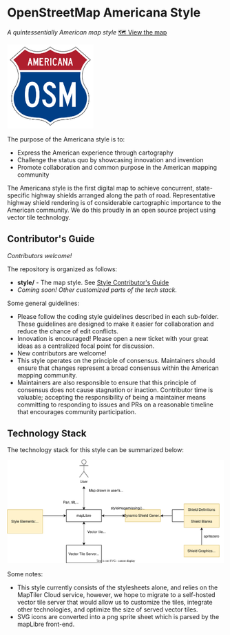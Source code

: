 # OpenStreetMap Americana Style

_A quintessentially American map style_ [🗺 View the map](https://zelonewolf.github.io/openstreetmap-americana/)

<img src="doc-img/osm-americana-logo.png" alt="Americana map style logo" width="200"/>

The purpose of the Americana style is to:

- Express the American experience through cartography
- Challenge the status quo by showcasing innovation and invention
- Promote collaboration and common purpose in the American mapping community

The Americana style is the first digital map to achieve concurrent, state-specific highway shields arranged along the path of road. Representative highway shield rendering is of considerable cartographic importance to the American community. We do this proudly in an open source project using vector tile technology.

## Contributor's Guide

_Contributors welcome!_

The repository is organized as follows:

- **style/** - The map style. See [Style Contributor's Guide](style/CONTRIBUTE.md)
- _Coming soon! Other customized parts of the tech stack._

Some general guidelines:

- Please follow the coding style guidelines described in each sub-folder. These guidelines are designed to make it easier for collaboration and reduce the chance of edit conflicts.
- Innovation is encouraged! Please open a new ticket with your great ideas as a centralized focal point for discussion.
- New contributors are welcome!
- This style operates on the principle of consensus. Maintainers should ensure that changes represent a broad consensus within the American mapping community.
- Maintainers are also responsible to ensure that this principle of consensus does not cause stagnation or inaction. Contributor time is valuable; accepting the responsibility of being a maintainer means committing to responding to issues and PRs on a reasonable timeline that encourages community participation.

## Technology Stack

The technology stack for this style can be summarized below:

<img src="doc-img/architecture.drawio.svg" alt="Americana technology stack" />

Some notes:

- This style currently consists of the stylesheets alone, and relies on the MapTiler Cloud service, however, we hope to migrate to a self-hosted vector tile server that would allow us to customize the tiles, integrate other technologies, and optimize the size of served vector tiles.
- SVG icons are converted into a png sprite sheet which is parsed by the mapLibre front-end.
